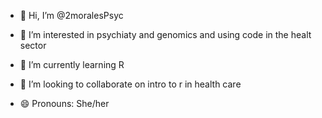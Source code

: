 - 👋 Hi, I’m @2moralesPsyc
- 👀 I’m interested in psychiaty and genomics and using code in the healt sector 
- 🌱 I’m currently learning R
- 💞️ I’m looking to collaborate on intro to r in health care

- 😄 Pronouns: She/her 
  

<!---
2moralesPsyc/2moralesPsyc is a ✨ special ✨ repository because its `README.md` (this file) appears on your GitHub profile.
You can click the Preview link to take a look at your changes.
--->
